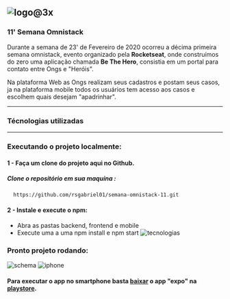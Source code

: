 ![logo@3x](https://user-images.githubusercontent.com/39541807/77785801-7239e680-703b-11ea-868c-2b9ab4fb9101.png)
---
  
###  11' Semana Omnistack

Durante a semana de 23' de Fevereiro de 2020 ocorreu a
décima primeira semana omnistack, evento organizado pela **Rocketseat**,
onde construímos do zero uma aplicação chamada **Be The Hero**,
consistia em um portal para contato entre Ongs e "Heróis".

Na plataforma Web as Ongs realizam seus cadastros e postam
seus casos, ja na plataforma mobile todos os usuários tem
acesso aos casos e escolhem quais desejam "apadrinhar".

---
### Técnologias utilizadas

---

### Executando o projeto localmente:

#### 1 - Faça um clone do projeto aqui no Github.

##### Clone o repositório em sua maquina : 
```cli
  https://github.com/rsgabriel01/semana-omnistack-11.git
```

#### 2 - Instale e execute o npm:
* Abra as pastas backend, frontend e mobile
* Execute uma a uma npm install e npm start
![tecnologias](https://user-images.githubusercontent.com/39541807/77797501-ed0cfc80-704f-11ea-9bf5-6174aaecd540.png)

### Pronto projeto rodando:
![schema](https://user-images.githubusercontent.com/39541807/77798894-7fae9b00-7052-11ea-92fa-f4e045b461d6.png)
![iphone](https://user-images.githubusercontent.com/39541807/77800600-e3869300-7055-11ea-9982-8731f28865f7.png)

#### Para executar o app no smartphone basta [baixar](https://expo.io/learn) o app "expo" na [playstore](https://play.google.com/store/apps/details?id=host.exp.exponent&hl=pt_BR).

